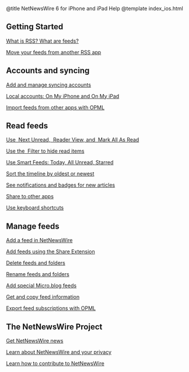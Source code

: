 @title NetNewsWire 6 for iPhone and iPad Help
@template index_ios.html

Getting Started
---------------

[What is RSS? What are feeds?](what-is-rss.html)

[Move your feeds from another RSS app](moving-from-another-app.html)



Accounts and syncing
--------------------

[Add and manage syncing accounts](syncing-accounts.html)

[Local accounts: On My iPhone and On My iPad](on-my-ios-device-account.html)

[Import feeds from other apps with OPML](import-opml.html)



Read feeds
----------

[Use <img src="../../../images/ios-icon-next_unread.png" alt="" class="ios-inline-button" /> Next Unread, <img src="../../../images/ios-icon-reader_view.png" alt="" class="ios-inline-button" /> Reader View, and <img src="../../../images/ios-icon-mark_all_read.png" alt="" class="ios-inline-button" /> Mark All As Read](reading-articles)

[Use the <img src="../../../images/ios-icon-filter.png" alt="" class="ios-inline-button" />
Filter to hide read items](filters.html)

[Use Smart Feeds: Today, All Unread, Starred](smart-feeds.html)

[Sort the timeline by oldest or newest](sorting-the-timeline.html)

[See notifications and badges for new articles](notifications.html)

[Share to other apps](sharing-articles.html)

[Use keyboard shortcuts](keyboard-shortcuts.html)



Manage feeds
------------

[Add a feed in NetNewsWire](adding-feeds.html)

[Add feeds using the Share Extension](share-extension.html)

[Delete feeds and folders](deleting-feeds-folders.html)

[Rename feeds and folders](renaming-feeds.html)

[Add special Micro.blog feeds](micro-blog-feeds.html)

[Get and copy feed information](get-feed-info.html)

[Export feed subscriptions with OPML](export-opml.html)



The NetNewsWire Project
-----------------------

[Get NetNewsWire news](netnewswire-news.html)

[Learn about NetNewsWire and your privacy](privacy.html)

[Learn how to contribute to NetNewsWire](contributing.html)
